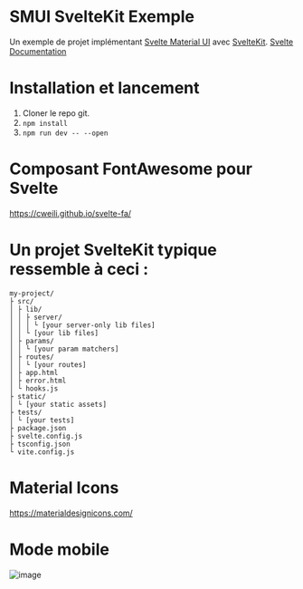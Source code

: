 # SMUI SvelteKit Exemple

Un exemple de projet implémentant [Svelte Material UI](https://github.com/hperrin/svelte-material-ui) avec [SvelteKit](https://kit.svelte.dev/).
[Svelte Documentation](https://kit.svelte.dev/docs)

# Installation et lancement

1. Cloner le repo git.
2. `npm install`
3. `npm run dev -- --open`

# Composant FontAwesome pour Svelte
https://cweili.github.io/svelte-fa/

# Un projet SvelteKit typique ressemble à ceci :

```
my-project/
├ src/
│ ├ lib/
│ │ ├ server/
│ │ │ └ [your server-only lib files]
│ │ └ [your lib files]
│ ├ params/
│ │ └ [your param matchers]
│ ├ routes/
│ │ └ [your routes]
│ ├ app.html
│ ├ error.html
│ └ hooks.js
├ static/
│ └ [your static assets]
├ tests/
│ └ [your tests]
├ package.json
├ svelte.config.js
├ tsconfig.json
└ vite.config.js
```

# Material Icons

https://materialdesignicons.com/

# Mode mobile

![image](https://user-images.githubusercontent.com/55719162/212486781-9278f566-cf76-47e9-8a08-e8a3e608c744.png)
